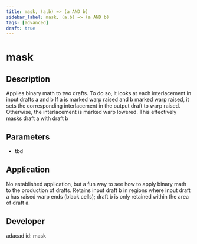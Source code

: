 ```yaml
---
title: mask, (a,b) => (a AND b)
sidebar_label: mask, (a,b) => (a AND b)
tags: [advanced]
draft: true
---
```

# mask
<!--![file](./img/mask.png)-->

## Description
Applies binary math to two drafts. To do so, it looks at each interlacement in input drafts a and b  If a is marked warp raised and b marked warp raised, it sets the corresponding interlacement in the output draft to warp raised. Otherwise, the interlacement is marked warp lowered. This effectively masks draft a with draft b

## Parameters
- tbd

## Application
No established application, but a fun way to see how to apply binary math to the production of drafts. Retains input draft b in regions where input draft a has raised warp ends (black cells); draft b is only retained within the area of draft a.
## Developer
adacad id: mask
